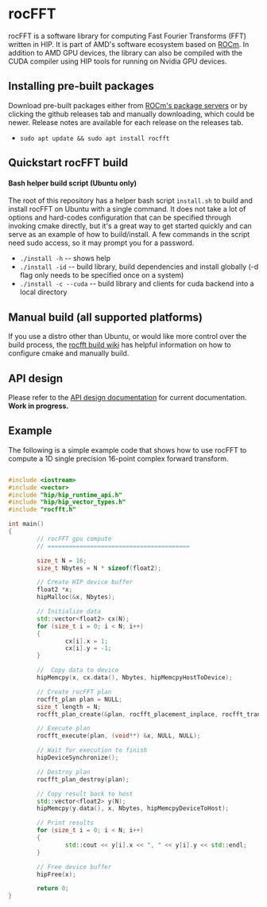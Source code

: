 # rocFFT

rocFFT is a software library for computing Fast Fourier Transforms (FFT) written in HIP. It is part of AMD's software ecosystem based on [ROCm](https://github.com/RadeonOpenCompute). In addition to AMD GPU devices, the library can also be compiled with the CUDA compiler using HIP tools for running on Nvidia GPU devices.

## Installing pre-built packages
Download pre-built packages either from [ROCm's package servers](https://rocm.github.io/install.html#installing-from-amd-rocm-repositories) or by clicking the github releases tab and manually downloading, which could be newer.  Release notes are available for each release on the releases tab.
* `sudo apt update && sudo apt install rocfft`

## Quickstart rocFFT build

#### Bash helper build script (Ubuntu only)
The root of this repository has a helper bash script `install.sh` to build and install rocFFT on Ubuntu with a single command.  It does not take a lot of options and hard-codes configuration that can be specified through invoking cmake directly, but it's a great way to get started quickly and can serve as an example of how to build/install.  A few commands in the script need sudo access, so it may prompt you for a password.
*  `./install -h` -- shows help
*  `./install -id` -- build library, build dependencies and install globally (-d flag only needs to be specified once on a system)
*  `./install -c --cuda` -- build library and clients for cuda backend into a local directory

## Manual build (all supported platforms)
If you use a distro other than Ubuntu, or would like more control over the build process, the [rocfft build wiki](https://github.com/RadeonOpenCompute/rocFFT/wiki/Build) has helpful information on how to configure cmake and manually build.

## API design

Please refer to the [API design documentation](./api_design.md) for current documentation. **Work in progress.**

## Example

The following is a simple example code that shows how to use rocFFT to compute a 1D single precision 16-point complex forward transform.
```cpp

#include <iostream>
#include <vector>
#include "hip/hip_runtime_api.h"
#include "hip/hip_vector_types.h"
#include "rocfft.h"

int main()
{
        // rocFFT gpu compute
        // ========================================

        size_t N = 16;
        size_t Nbytes = N * sizeof(float2);

        // Create HIP device buffer
        float2 *x;
        hipMalloc(&x, Nbytes);

        // Initialize data
        std::vector<float2> cx(N);
        for (size_t i = 0; i < N; i++)
        {
                cx[i].x = 1;
                cx[i].y = -1;
        }

        //  Copy data to device
        hipMemcpy(x, cx.data(), Nbytes, hipMemcpyHostToDevice);

        // Create rocFFT plan
        rocfft_plan plan = NULL;
        size_t length = N;
        rocfft_plan_create(&plan, rocfft_placement_inplace, rocfft_transform_type_complex_forward, rocfft_precision_single, 1, &length, 1, NULL);

        // Execute plan
        rocfft_execute(plan, (void**) &x, NULL, NULL);

        // Wait for execution to finish
        hipDeviceSynchronize();

        // Destroy plan
        rocfft_plan_destroy(plan);

        // Copy result back to host
        std::vector<float2> y(N);
        hipMemcpy(y.data(), x, Nbytes, hipMemcpyDeviceToHost);

        // Print results
        for (size_t i = 0; i < N; i++)
        {
                std::cout << y[i].x << ", " << y[i].y << std::endl;
        }

        // Free device buffer
        hipFree(x);

        return 0;
}

```

